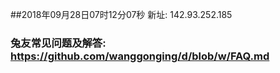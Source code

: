 ##2018年09月28日07时12分07秒 新址: 142.93.252.185
### 兔友常见问题及解答: https://github.com/wanggonging/d/blob/w/FAQ.md
